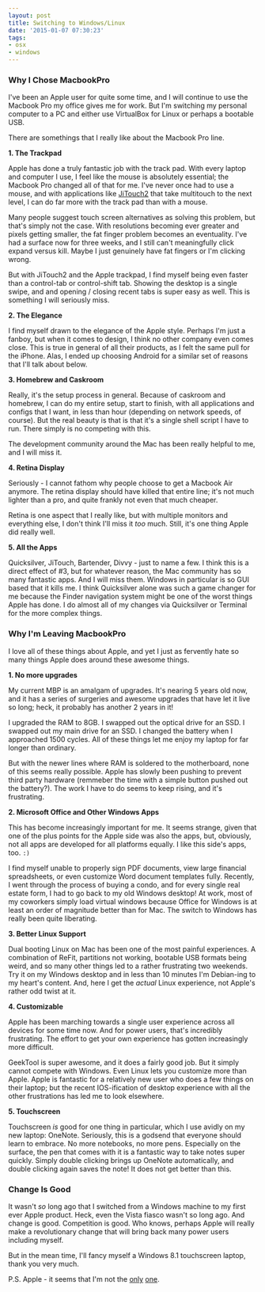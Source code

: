 ```yaml
---
layout: post
title: Switching to Windows/Linux
date: '2015-01-07 07:30:23'
tags:
- osx
- windows
---
```


### Why I Chose MacbookPro

I've been an Apple user for quite some time, and I will continue to use the Macbook Pro my office gives me for work. But I'm switching my personal computer to a PC and either use VirtualBox for Linux or perhaps a bootable USB.

There are somethings that I really like about the Macbook Pro line.

**1. The Trackpad**

Apple has done a truly fantastic job with the track pad. With every laptop and computer I use, I feel like the mouse is absolutely essential; the Macbook Pro changed all of that for me. I've never once had to use a mouse, and with applications like [JiTouch2](http://www.jitouch.com/) that take multitouch to the next level, I can do far more with the track pad than with a mouse.

Many people suggest touch screen alternatives as solving this problem, but that's simply not the case. With resolutions becoming ever greater and pixels getting smaller, the fat finger problem becomes an eventuality. I've had a surface now for three weeks, and I still can't meaningfully click expand versus kill. Maybe I just genuinely have fat fingers or I'm clicking wrong.

But with JiTouch2 and the Apple trackpad, I find myself being even faster than a control-tab or control-shift tab. Showing the desktop is a single swipe, and and opening / closing recent tabs is super easy as well. This is something I will seriously miss.

**2. The Elegance**

I find myself drawn to the elegance of the Apple style. Perhaps I'm just a fanboy, but when it comes to design, I think no other company even comes close. This is true in general of all their products, as I felt the same pull for the iPhone. Alas, I ended up choosing Android for a similar set of reasons that I'll talk about below.

**3. Homebrew and Caskroom**

Really, it's the setup process in general. Because of caskroom and homebrew, I can do my entire setup, start to finish, with all applications and configs that I want, in less than hour (depending on network speeds, of course). But the real beauty is that is that it's a single shell script I have to run. There simply is no competing with this.

The development community around the Mac has been really helpful to me, and I will miss it.

**4. Retina Display**

Seriously - I cannot fathom why people choose to get a Macbook Air anymore. The retina display should have killed that entire line; it's not much lighter than a pro, and quite frankly not even that much cheaper.

Retina is one aspect that I really like, but with multiple monitors and everything else, I don't think I'll miss it *too* much. Still, it's one thing Apple did really well.

**5. All the Apps**

Quicksilver, JiTouch, Bartender, Divvy - just to name a few. I think this is a direct effect of #3, but for whatever reason, the Mac community has so many fantastic apps. And I will miss them. Windows in particular is so GUI based that it kills me. I think Quicksilver alone was such a game changer for me because the Finder navigation system might be one of the worst things Apple has done. I do almost all of my changes via Quicksilver or Terminal for the more complex things.

### Why I'm Leaving MacbookPro

I love all of these things about Apple, and yet I just as fervently hate so many things Apple does around these awesome things.

**1. No more upgrades**

My current MBP is an amalgam of upgrades. It's nearing 5 years old now, and it has a series of surgeries and awesome upgrades that have let it live so long; heck, it probably has another 2 years in it!

I upgraded the RAM to 8GB. I swapped out the optical drive for an SSD. I swapped out my main drive for an SSD. I changed the battery when I approached 1500 cycles. All of these things let me enjoy my laptop for far longer than ordinary.

But with the newer lines where RAM is soldered to the motherboard, none of this seems really possible. Apple has slowly been pushing to prevent third party hardware (remmeber the time with a simple button pushed out the battery?). The work I have to do seems to keep rising, and it's frustrating.

**2. Microsoft Office and Other Windows Apps**

This has become increasingly important for me. It seems strange, given that one of the plus points for the Apple side was also the apps, but, obviously, not all apps are developed for all platforms equally. I like this side's apps, too. ```:)```

I find myself unable to properly sign PDF documents, view large financial spreadsheets, or even customize Word document templates fully. Recently, I went through the process of buying a condo, and for every single real estate form, I had to go back to my old Windows desktop! At work, most of my coworkers simply load virtual windows because Office for Windows is at least an order of magnitude better than for Mac. The switch to Windows has really been quite liberating.

**3. Better Linux Support**

Dual booting Linux on Mac has been one of the most painful experiences. A combination of ReFit, partitions not working, bootable USB formats being weird, and so many other things led to a rather frustrating two weekends. Try it on my Windows desktop and in less than 10 minutes I'm Debian-ing to my heart's content. And, here I get the *actual* Linux experience, not Apple's rather odd twist at it.

**4. Customizable**

Apple has been marching towards a single user experience across all devices for some time now. And for power users, that's incredibly frustrating. The effort to get your own experience has gotten increasingly more difficult.

GeekTool is super awesome, and it does a fairly good job. But it simply cannot compete with Windows. Even Linux lets you customize more than Apple. Apple is fantastic for a relatively new user who does a few things on their laptop; but the recent IOS-ification of desktop experience with all the other frustrations has led me to look elsewhere.

**5. Touchscreen**

Touchscreen *is* good for one thing in particular, which I use avidly on my new laptop: OneNote. Seriously, this is a godsend that everyone should learn to embrace. No more notebooks, no more pens. Especially on the surface, the pen that comes with it is a fantastic way to take notes super quickly. Simply double clicking brings up OneNote automatically, and double clicking again saves the note! It does not get better than this.

### Change Is Good

It wasn't *so* long ago that I switched from a Windows machine to my first ever Apple product. Heck, even the Vista fiasco wasn't so long ago. And change is good. Competition is good. Who knows, perhaps Apple will really make a revolutionary change that will bring back many power users including myself.

But in the mean time, I'll fancy myself a Windows 8.1 touchscreen laptop, thank you very much.

P.S. Apple - it seems that I'm not the [only](http://readwrite.com/2014/03/20/apple-mac-windows-pc-balance) [one](http://viewfromthemountain.typepad.com/applepeels/2013/06/why-i-will-likely-pass-on-the-new-mac-pro.html).
